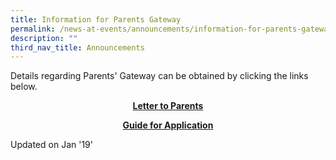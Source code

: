 ```yaml
---
title: Information for Parents Gateway
permalink: /news-at-events/announcements/information-for-parents-gateway
description: ""
third_nav_title: Announcements
---
```

<p>Details regarding Parents' Gateway can be obtained by&nbsp;clicking the links below.</p>
<p style="text-align: center;"><strong><a href="/files/Parents%20gateway/PG%20Letter_Sec2-5.pdf" target="_blank" rel="noopener noreferrer" data-icon="" data-fallback="Find out more">Letter to Parents</a></strong></p>
<p style="text-align: center;"><strong><a href="/files/Parents%20gateway/PG_Annex%20A_Sec2-5.pdf" target="_blank" rel="noopener noreferrer" data-icon="" data-fallback="Find out more">Guide for Application</a></strong></p>
<p>Updated on Jan '19'</p>